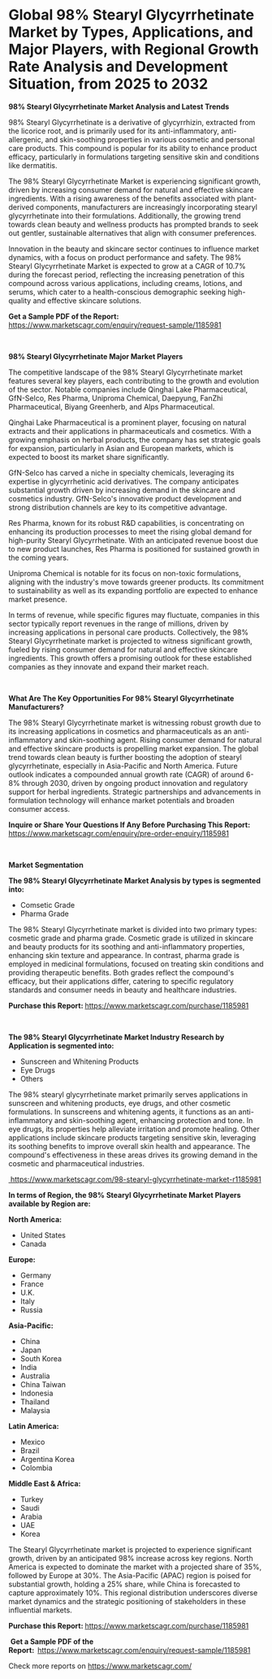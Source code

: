 <p><h1>Global 98% Stearyl Glycyrrhetinate Market by Types, Applications, and Major Players, with Regional Growth Rate Analysis and Development Situation, from 2025 to 2032</h1></p><p><strong>98% Stearyl Glycyrrhetinate Market Analysis and Latest Trends</strong></p>
<p><p>98% Stearyl Glycyrrhetinate is a derivative of glycyrrhizin, extracted from the licorice root, and is primarily used for its anti-inflammatory, anti-allergenic, and skin-soothing properties in various cosmetic and personal care products. This compound is popular for its ability to enhance product efficacy, particularly in formulations targeting sensitive skin and conditions like dermatitis.</p><p>The 98% Stearyl Glycyrrhetinate Market is experiencing significant growth, driven by increasing consumer demand for natural and effective skincare ingredients. With a rising awareness of the benefits associated with plant-derived components, manufacturers are increasingly incorporating stearyl glycyrrhetinate into their formulations. Additionally, the growing trend towards clean beauty and wellness products has prompted brands to seek out gentler, sustainable alternatives that align with consumer preferences.</p><p>Innovation in the beauty and skincare sector continues to influence market dynamics, with a focus on product performance and safety. The 98% Stearyl Glycyrrhetinate Market is expected to grow at a CAGR of 10.7% during the forecast period, reflecting the increasing penetration of this compound across various applications, including creams, lotions, and serums, which cater to a health-conscious demographic seeking high-quality and effective skincare solutions.</p></p>
<p><strong>Get a Sample PDF of the Report:&nbsp;</strong> <a href="https://www.marketscagr.com/enquiry/request-sample/1185981?utm_campaign=1901&utm_medium=2&utm_source=Github&utm_content=ia&utm_term=11012025&utm_id=98-stearyl-glycyrrhetinate">https://www.marketscagr.com/enquiry/request-sample/1185981</a></p>
<p>&nbsp;</p>
<p><strong>98% Stearyl Glycyrrhetinate Major Market Players</strong></p>
<p><p>The competitive landscape of the 98% Stearyl Glycyrrhetinate market features several key players, each contributing to the growth and evolution of the sector. Notable companies include Qinghai Lake Pharmaceutical, GfN-Selco, Res Pharma, Uniproma Chemical, Daepyung, FanZhi Pharmaceutical, Biyang Greenherb, and Alps Pharmaceutical.</p><p>Qinghai Lake Pharmaceutical is a prominent player, focusing on natural extracts and their applications in pharmaceuticals and cosmetics. With a growing emphasis on herbal products, the company has set strategic goals for expansion, particularly in Asian and European markets, which is expected to boost its market share significantly.</p><p>GfN-Selco has carved a niche in specialty chemicals, leveraging its expertise in glycyrrhetinic acid derivatives. The company anticipates substantial growth driven by increasing demand in the skincare and cosmetics industry. GfN-Selco's innovative product development and strong distribution channels are key to its competitive advantage.</p><p>Res Pharma, known for its robust R&D capabilities, is concentrating on enhancing its production processes to meet the rising global demand for high-purity Stearyl Glycyrrhetinate. With an anticipated revenue boost due to new product launches, Res Pharma is positioned for sustained growth in the coming years.</p><p>Uniproma Chemical is notable for its focus on non-toxic formulations, aligning with the industry's move towards greener products. Its commitment to sustainability as well as its expanding portfolio are expected to enhance market presence.</p><p>In terms of revenue, while specific figures may fluctuate, companies in this sector typically report revenues in the range of millions, driven by increasing applications in personal care products. Collectively, the 98% Stearyl Glycyrrhetinate market is projected to witness significant growth, fueled by rising consumer demand for natural and effective skincare ingredients. This growth offers a promising outlook for these established companies as they innovate and expand their market reach.</p></p>
<p>&nbsp;</p>
<p><strong>What Are The Key Opportunities For 98% Stearyl Glycyrrhetinate Manufacturers?</strong></p>
<p><p>The 98% Stearyl Glycyrrhetinate market is witnessing robust growth due to its increasing applications in cosmetics and pharmaceuticals as an anti-inflammatory and skin-soothing agent. Rising consumer demand for natural and effective skincare products is propelling market expansion. The global trend towards clean beauty is further boosting the adoption of stearyl glycyrrhetinate, especially in Asia-Pacific and North America. Future outlook indicates a compounded annual growth rate (CAGR) of around 6-8% through 2030, driven by ongoing product innovation and regulatory support for herbal ingredients. Strategic partnerships and advancements in formulation technology will enhance market potentials and broaden consumer access.</p></p>
<p><strong>Inquire or Share Your Questions If Any Before Purchasing This Report:</strong> <a href="https://www.marketscagr.com/enquiry/pre-order-enquiry/1185981?utm_campaign=1901&utm_medium=2&utm_source=Github&utm_content=ia&utm_term=11012025&utm_id=98-stearyl-glycyrrhetinate">https://www.marketscagr.com/enquiry/pre-order-enquiry/1185981</a></p>
<p>&nbsp;</p>
<p><strong>Market Segmentation</strong></p>
<p><strong>The 98% Stearyl Glycyrrhetinate Market Analysis by types is segmented into:</strong></p>
<p><ul><li>Comsetic Grade</li><li>Pharma Grade</li></ul></p>
<p><p>The 98% Stearyl Glycyrrhetinate market is divided into two primary types: cosmetic grade and pharma grade. Cosmetic grade is utilized in skincare and beauty products for its soothing and anti-inflammatory properties, enhancing skin texture and appearance. In contrast, pharma grade is employed in medicinal formulations, focused on treating skin conditions and providing therapeutic benefits. Both grades reflect the compound's efficacy, but their applications differ, catering to specific regulatory standards and consumer needs in beauty and healthcare industries.</p></p>
<p><strong>Purchase this Report:&nbsp;</strong><a href="https://www.marketscagr.com/purchase/1185981?utm_campaign=1901&utm_medium=2&utm_source=Github&utm_content=ia&utm_term=11012025&utm_id=98-stearyl-glycyrrhetinate">https://www.marketscagr.com/purchase/1185981</a></p>
<p>&nbsp;</p>
<p><strong>The 98% Stearyl Glycyrrhetinate Market Industry Research by Application is segmented into:</strong></p>
<p><ul><li>Sunscreen and Whitening Products</li><li>Eye Drugs</li><li>Others</li></ul></p>
<p><p>The 98% stearyl glycyrrhetinate market primarily serves applications in sunscreen and whitening products, eye drugs, and other cosmetic formulations. In sunscreens and whitening agents, it functions as an anti-inflammatory and skin-soothing agent, enhancing protection and tone. In eye drugs, its properties help alleviate irritation and promote healing. Other applications include skincare products targeting sensitive skin, leveraging its soothing benefits to improve overall skin health and appearance. The compound's effectiveness in these areas drives its growing demand in the cosmetic and pharmaceutical industries.</p></p>
<p><a href="https://www.marketscagr.com/98-stearyl-glycyrrhetinate-market-r1185981?utm_campaign=1901&utm_medium=2&utm_source=Github&utm_content=ia&utm_term=11012025&utm_id=98-stearyl-glycyrrhetinate">&nbsp;https://www.marketscagr.com/98-stearyl-glycyrrhetinate-market-r1185981</a></p>
<p><strong>In terms of Region, the 98% Stearyl Glycyrrhetinate Market Players available by Region are:</strong></p>
<p>
    <p> <strong> North America: </strong>
        <ul>
            <li>United States</li>
            <li>Canada</li>
        </ul>
        </p> 
    <p> <strong> Europe: </strong>
        <ul>
            <li>Germany</li>
            <li>France</li>
            <li>U.K.</li>
            <li>Italy</li>
            <li>Russia</li>
        </ul>
        </p> 
    <p> <strong> Asia-Pacific: </strong>
        <ul>
            <li>China</li>
            <li>Japan</li>
            <li>South Korea</li>
            <li>India</li>
            <li>Australia</li>
            <li>China Taiwan</li>
            <li>Indonesia</li>
            <li>Thailand</li>
            <li>Malaysia</li>
        </ul>
        </p> 
    <p> <strong> Latin America: </strong>
        <ul>
            <li>Mexico</li>
            <li>Brazil</li>
            <li>Argentina Korea</li>
            <li>Colombia</li>
        </ul>
        </p> 
    <p> <strong> Middle East & Africa: </strong>
        <ul>
            <li>Turkey</li>
            <li>Saudi</li>
            <li>Arabia</li>
            <li>UAE</li>
            <li>Korea</li>
        </ul>
    </p>
    </p>
<p><p>The Stearyl Glycyrrhetinate market is projected to experience significant growth, driven by an anticipated 98% increase across key regions. North America is expected to dominate the market with a projected share of 35%, followed by Europe at 30%. The Asia-Pacific (APAC) region is poised for substantial growth, holding a 25% share, while China is forecasted to capture approximately 10%. This regional distribution underscores diverse market dynamics and the strategic positioning of stakeholders in these influential markets.</p></p>
<p><strong>Purchase this Report: </strong><a href="https://www.marketscagr.com/purchase/1185981?utm_campaign=1901&utm_medium=2&utm_source=Github&utm_content=ia&utm_term=11012025&utm_id=98-stearyl-glycyrrhetinate">https://www.marketscagr.com/purchase/1185981</a></p>
<p>&nbsp;<strong>Get a Sample PDF of the Report:&nbsp;&nbsp;</strong><a href="https://www.marketscagr.com/enquiry/request-sample/1185981?utm_campaign=1901&utm_medium=2&utm_source=Github&utm_content=ia&utm_term=11012025&utm_id=98-stearyl-glycyrrhetinate">https://www.marketscagr.com/enquiry/request-sample/1185981</a></p>
<p><strong></strong></p>
<p>Check more reports on <a href="https://www.marketscagr.com/?utm_campaign=1901&utm_medium=2&utm_source=Github&utm_content=ia&utm_term=11012025&utm_id=98-stearyl-glycyrrhetinate">https://www.marketscagr.com/</a></p>